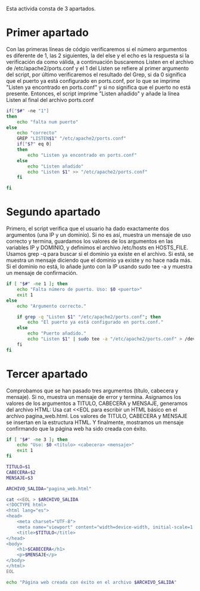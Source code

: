 Esta activida consta de 3 apartados.

# Primer apartado
Con las primeras líneas de códgio verificaremos si el número argumentos es diferente de 1, las 2 siguientes, la del else y el echo es la respuesta si la verificación
da como válida, a continuación buscaremos Listen<puerto> en el archivo de /etc/apache2/ports.conf y el 1 del Listen se refiere al primer argumento del script,
por último verificaremos el resultado del Grep, si da 0 significa que el puerto ya está configurado en ports.conf, por lo que se imprime 
"Listen ya encontrado en ports.conf" y si no significa que el puerto no está presente. Entonces, el script imprime "Listen añadido" y
añade la línea Listen <puerto> al final del archivo ports.conf
 
```bash
if["$#" -ne "1"]
then
	echo "falta num puerto"
else 
	echo "correcto"
	GREP "LISTEN$1" "/etc/apache2/ports.conf"
	if["$?" eq 0]
	then
		echo "Listen ya encontrado en ports.conf"
	else
		echo "Listen añadido"
		echo "Listen $1" >> "/etc/apache2/ports.conf"
	fi

fi
```

# Segundo apartado 
Primero, el script verifica que el usuario ha dado exactamente dos argumentos (una IP y un dominio). Si no es así, muestra un mensaje de uso correcto y termina,
guardamos los valores de los argumentos en las variables IP y DOMINIO, y definimos el archivo /etc/hosts en HOSTS_FILE.
Usamos grep -q para buscar si el dominio ya existe en el archivo. Si está, se muestra un mensaje diciendo que el dominio ya existe y no hace nada más.
Si el dominio no está, lo añade junto con la IP usando sudo tee -a y muestra un mensaje de confirmación.

```bash
if [ "$#" -ne 1 ]; then
    echo "Falta número de puerto. Uso: $0 <puerto>"
    exit 1
else
    echo "Argumento correcto."

    if grep -q "Listen $1" "/etc/apache2/ports.conf"; then
        echo "El puerto ya está configurado en ports.conf."
    else
        echo "Puerto añadido."
        echo "Listen $1" | sudo tee -a "/etc/apache2/ports.conf" > /dev/null
    fi
fi
```

# Tercer apartado
Comprobamos que se han pasado tres argumentos (título, cabecera y mensaje). Si no, muestra un mensaje de error y termina.
Asignamos los valores de los argumentos a TITULO, CABECERA y MENSAJE,
generamos del archivo HTML: Usa cat <<EOL para escribir un HTML básico en el archivo pagina_web.html. Los valores de TITULO, CABECERA y MENSAJE se insertan en la estructura HTML.
Y finalmente, mostramos un mensaje confirmando que la página web ha sido creada con éxito.

```bash
if [ "$#" -ne 3 ]; then
    echo "Uso: $0 <título> <cabecera> <mensaje>"
    exit 1
fi

TITULO=$1
CABECERA=$2
MENSAJE=$3

ARCHIVO_SALIDA="pagina_web.html"

cat <<EOL > $ARCHIVO_SALIDA
<!DOCTYPE html>
<html lang="es">
<head>
    <meta charset="UTF-8">
    <meta name="viewport" content="width=device-width, initial-scale=1.0">
    <title>$TITULO</title>
</head>
<body>
    <h1>$CABECERA</h1>
    <p>$MENSAJE</p>
</body>
</html>
EOL

echo "Página web creada con éxito en el archivo $ARCHIVO_SALIDA"
```
